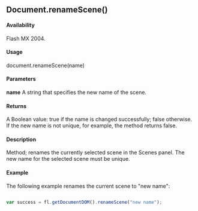 ## Document.renameScene()

#### Availability

Flash MX 2004.

#### Usage

document.renameScene(name)

#### Parameters

**name** A string that specifies the new name of the scene.

#### Returns

A Boolean value: true if the name is changed successfully; false otherwise. If the new name is not unique, for example, the method returns false.

#### Description

Method; renames the currently selected scene in the Scenes panel. The new name for the selected scene must be unique.

#### Example

The following example renames the current scene to "new name":

```javascript

var success = fl.getDocumentDOM().renameScene("new name");

```

